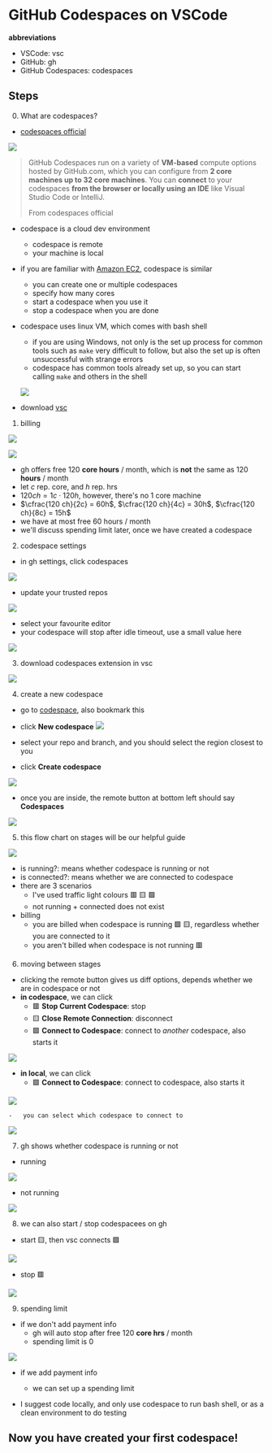 # GitHub Codespaces on VSCode

**abbreviations**

-   VSCode: vsc
-   GitHub: gh
-   GitHub Codespaces: codespaces

## Steps

0. What are codespaces?

-   [codespaces official](https://github.com/features/codespaces)

![](figs/vsc/00_intro.png)

> GitHub Codespaces run on a variety of **VM-based** compute options hosted by GitHub.com, which you can configure from **2 core machines up to 32 core machines**. You can **connect** to your codespaces **from the browser or locally using an IDE** like Visual Studio Code or IntelliJ.
>
> From codespaces official

-   codespace is a cloud dev environment

    -   codespace is remote
    -   your machine is local

-   if you are familiar with [Amazon EC2](https://aws.amazon.com/ec2/), codespace is similar

    -   you can create one or multiple codespaces
    -   specify how many cores
    -   start a codespace when you use it
    -   stop a codespace when you are done

-   codespace uses linux VM, which comes with bash shell

    -   if you are using Windows, not only is the set up process for common tools such as `make` very difficult to follow, but also the set up is often unsuccessful with strange errors
    -   codespace has common tools already set up, so you can start calling `make` and others in the shell

    ![](figs/vsc/00_bash.png)

-   download [vsc](https://code.visualstudio.com/)

1. billing

![](figs/vsc/01_core_hrs.png)

![](figs/vsc/01_hrs.png)

-   gh offers free 120 **core hours** / month, which is **not** the same as 120 **hours** / month
-   let $c$ rep. core, and $h$ rep. hrs
-   $120 ch = 1 c \cdot 120 h$, however, there's no 1 core machine
-   $\cfrac{120 ch}{2c} = 60h$, $\cfrac{120 ch}{4c} = 30h$, $\cfrac{120 ch}{8c} = 15h$
-   we have at most free 60 hours / month
-   we'll discuss spending limit later, once we have created a codespace

2. codespace settings

-   in gh settings, click codespaces

![](figs/vsc/02_settings.png)

-   update your trusted repos

![](figs/vsc/02_repo.png)

-   select your favourite editor
-   your codespace will stop after idle timeout, use a small value here

![](figs/vsc/02_editor.png)

3. download codespaces extension in vsc

![](figs/vsc/03_ext.png)

4. create a new codespace

-   go to [codespace](https://github.com/codespaces), also bookmark this
-   click **New codespace**
    ![](figs/vsc/04_new.png)

-   select your repo and branch, and you should select the region closest to you
-   click **Create codespace**

![](figs/vsc/04_create.png)

-   once you are inside, the remote button at bottom left should say **Codespaces**

![](figs/vsc/04_inside.png)

5. this flow chart on stages will be our helpful guide

![](figs/vsc/05_stages.png)

-   is running?: means whether codespace is running or not
-   is connected?: means whether we are connected to codespace
-   there are 3 scenarios
    -   I've used traffic light colours 🟥 🟨 🟩
    -   not running + connected does not exist
-   billing
    -   you are billed when codespace is running 🟩 🟨, regardless whether you are connected to it
    -   you aren't billed when codespace is not running 🟥

6. moving between stages

-   clicking the remote button gives us diff options, depends whether we are in codespace or not
-   **in codespace**, we can click
    -   🟥 **Stop Current Codespace**: stop
    -   🟨 **Close Remote Connection**: disconnect
    -   🟩 **Connect to Codespace**: connect to _another_ codespace, also starts it

![](figs/vsc/06_go_out.png)

-   **in local**, we can click
    -   🟩 **Connect to Codespace**: connect to codespace, also starts it

![](figs/vsc/06_go_in.png)

    -   you can select which codespace to connect to

![](figs/vsc/06_repo.png)

7. gh shows whether codespace is running or not

-   running

![](figs/vsc/07_active.png)

-   not running

![](figs/vsc/07_not_active.png)

8. we can also start / stop codespacees on gh

-   start 🟨, then vsc connects 🟩

![](figs/vsc/08_gh_start.png)

-   stop 🟥

![](figs/vsc/08_gh_stop.png)

9. spending limit

-   if we don't add payment info
    -   gh will auto stop after free 120 **core hrs** / month
    -   spending limit is 0

![](figs/vsc/09_billing.png)

-   if we add payment info

    -   we can set up a spending limit

-   I suggest code locally, and only use codespace to run bash shell, or as a clean environment to do testing

## Now you have created your first codespace!
